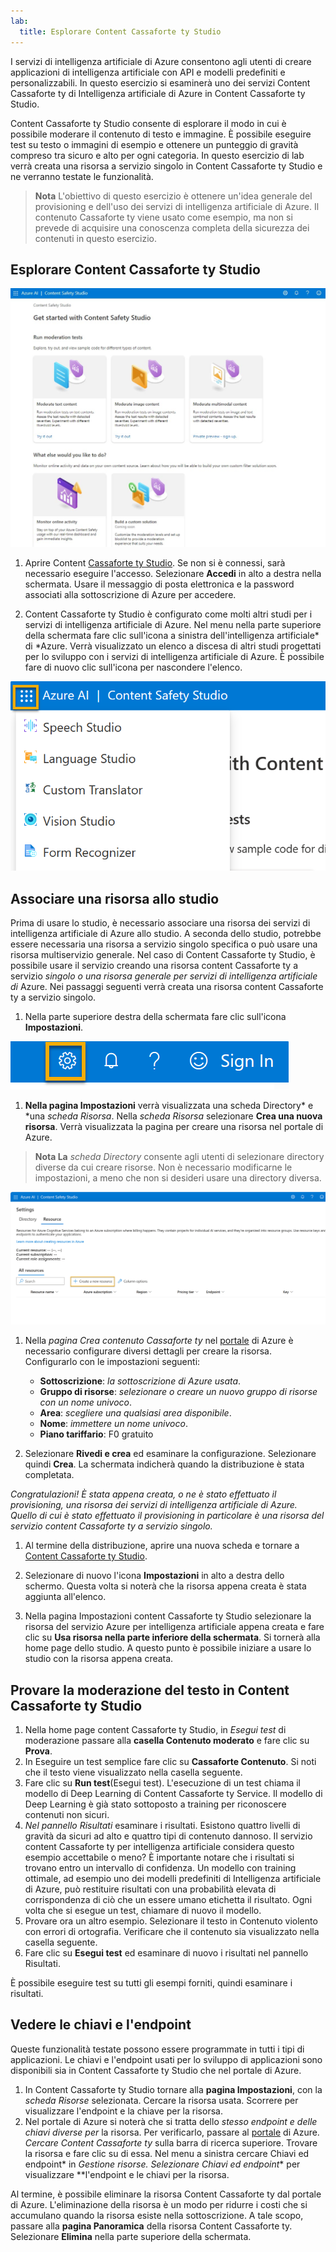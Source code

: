 ```yaml
---
lab:
  title: Esplorare Content Cassaforte ty Studio
---
```


I servizi di intelligenza artificiale di Azure consentono agli utenti di creare applicazioni di intelligenza artificiale con API e modelli predefiniti e personalizzabili. In questo esercizio si esaminerà uno dei servizi Content Cassaforte ty di Intelligenza artificiale di Azure in Content Cassaforte ty Studio. 

Content Cassaforte ty Studio consente di esplorare il modo in cui è possibile moderare il contenuto di testo e immagine. È possibile eseguire test su testo o immagini di esempio e ottenere un punteggio di gravità compreso tra sicuro e alto per ogni categoria. In questo esercizio di lab verrà creata una risorsa a servizio singolo in Content Cassaforte ty Studio e ne verranno testate le funzionalità. 

> **Nota** L'obiettivo di questo esercizio è ottenere un'idea generale del provisioning e dell'uso dei servizi di intelligenza artificiale di Azure. Il contenuto Cassaforte ty viene usato come esempio, ma non si prevede di acquisire una conoscenza completa della sicurezza dei contenuti in questo esercizio.

## Esplorare Content Cassaforte ty Studio 

![Screenshot della pagina di destinazione di Content Safety Studio.](./media/content-safety/content-safety-getting-started.png)


1. Aprire Content [Cassaforte ty Studio](https://contentsafety.cognitive.azure.com?azure-portal=true). Se non si è connessi, sarà necessario eseguire l'accesso. Selezionare **Accedi** in alto a destra nella schermata. Usare il messaggio di posta elettronica e la password associati alla sottoscrizione di Azure per accedere. 

1. Content Cassaforte ty Studio è configurato come molti altri studi per i servizi di intelligenza artificiale di Azure. Nel menu nella parte superiore della schermata fare clic sull'icona a sinistra dell'intelligenza artificiale* di *Azure. Verrà visualizzato un elenco a discesa di altri studi progettati per lo sviluppo con i servizi di intelligenza artificiale di Azure. È possibile fare di nuovo clic sull'icona per nascondere l'elenco.

![Screenshot del menu di Content Cassaforte ty Studio con un interruttore selezionato aperto per passare ad altri studi.](./media/content-safety/studio-toggle-icon.png)  

## Associare una risorsa allo studio 

Prima di usare lo studio, è necessario associare una risorsa dei servizi di intelligenza artificiale di Azure allo studio. A seconda dello studio, potrebbe essere necessaria una risorsa a servizio singolo specifica o può usare una risorsa multiservizio generale. Nel caso di Content Cassaforte ty Studio, è possibile usare il servizio creando una risorsa content Cassaforte ty a servizio *singolo o *una risorsa generale per servizi* di intelligenza artificiale di* Azure. Nei passaggi seguenti verrà creata una risorsa content Cassaforte ty a servizio singolo. 

1. Nella parte superiore destra della schermata fare clic sull'icona **Impostazioni**. 

![Screenshot dell'icona delle impostazioni in alto a destra dello schermo, accanto alle icone a campana, punto interrogativo e sorriso.](./media/content-safety/settings-toggle.png)

1. **Nella pagina Impostazioni** verrà visualizzata una scheda Directory* e *una *scheda Risorsa*. Nella *scheda Risorsa* selezionare **Crea una nuova risorsa**. Verrà visualizzata la pagina per creare una risorsa nel portale di Azure.

> **Nota La** *scheda Directory* consente agli utenti di selezionare directory diverse da cui creare risorse. Non è necessario modificarne le impostazioni, a meno che non si desideri usare una directory diversa. 

![Screenshot della posizione in cui selezionare crea una nuova risorsa nella pagina impostazioni di Content Cassaforte ty Studio.](./media/content-safety/create-new-resource-from-studio.png)

1. Nella *pagina Crea contenuto Cassaforte ty* nel [portale](https://portal.azure.com?auzre-portal=true) di Azure è necessario configurare diversi dettagli per creare la risorsa. Configurarlo con le impostazioni seguenti:
    - **Sottoscrizione**: *la sottoscrizione di Azure usata*.
    - **Gruppo di risorse**: *selezionare o creare un nuovo gruppo di risorse con un nome univoco*.
    - **Area**: *scegliere una qualsiasi area disponibile*.
    - **Nome**: *immettere un nome univoco*.
    - **Piano tariffario**: F0 gratuito

1. Selezionare **Rivedi e crea** ed esaminare la configurazione. Selezionare quindi **Crea**. La schermata indicherà quando la distribuzione è stata completata. 

*Congratulazioni! È stata appena creata, o ne è stato effettuato il provisioning, una risorsa dei servizi di intelligenza artificiale di Azure. Quello di cui è stato effettuato il provisioning in particolare è una risorsa del servizio content Cassaforte ty a servizio singolo.*

1. Al termine della distribuzione, aprire una nuova scheda e tornare a [Content Cassaforte ty Studio](https://contentsafety.cognitive.azure.com?azure-portal=true). 

1. Selezionare di nuovo l'icona **Impostazioni** in alto a destra dello schermo. Questa volta si noterà che la risorsa appena creata è stata aggiunta all'elenco.  

1. Nella pagina Impostazioni content Cassaforte ty Studio selezionare la risorsa del servizio Azure per intelligenza artificiale appena creata e fare clic su **Usa risorsa nella parte inferiore della schermata**. Si tornerà alla home page dello studio. A questo punto è possibile iniziare a usare lo studio con la risorsa appena creata.

## Provare la moderazione del testo in Content Cassaforte ty Studio

1. Nella home page content Cassaforte ty Studio, in *Esegui test* di moderazione passare alla **casella Contenuto moderato** e fare clic su **Prova**.
1. In Eseguire un test semplice fare clic su **Cassaforte Contenuto**. Si noti che il testo viene visualizzato nella casella seguente. 
1. Fare clic su **Run test**(Esegui test). L'esecuzione di un test chiama il modello di Deep Learning di Content Cassaforte ty Service. Il modello di Deep Learning è già stato sottoposto a training per riconoscere contenuti non sicuri.
1. *Nel pannello Risultati* esaminare i risultati. Esistono quattro livelli di gravità da sicuri ad alto e quattro tipi di contenuto dannoso. Il servizio content Cassaforte ty per intelligenza artificiale considera questo esempio accettabile o meno? È importante notare che i risultati si trovano entro un intervallo di confidenza. Un modello con training ottimale, ad esempio uno dei modelli predefiniti di Intelligenza artificiale di Azure, può restituire risultati con una probabilità elevata di corrispondenza di ciò che un essere umano etichetta il risultato. Ogni volta che si esegue un test, chiamare di nuovo il modello. 
1. Provare ora un altro esempio. Selezionare il testo in Contenuto violento con errori di ortografia. Verificare che il contenuto sia visualizzato nella casella seguente.
1. Fare clic su **Esegui test** ed esaminare di nuovo i risultati nel pannello Risultati. 

È possibile eseguire test su tutti gli esempi forniti, quindi esaminare i risultati.

## Vedere le chiavi e l'endpoint

Queste funzionalità testate possono essere programmate in tutti i tipi di applicazioni. Le chiavi e l'endpoint usati per lo sviluppo di applicazioni sono disponibili sia in Content Cassaforte ty Studio che nel portale di Azure. 

1. In Content Cassaforte ty Studio tornare alla **pagina Impostazioni**, con la *scheda Risorse* selezionata. Cercare la risorsa usata. Scorrere per visualizzare l'endpoint e la chiave per la risorsa. 
1. Nel portale di Azure si noterà che si tratta dello *stesso endpoint e *delle chiavi diverse* per* la risorsa. Per verificarlo, passare al [portale](https://portal.azure.com?auzre-portal=true) di Azure. *Cercare Content Cassaforte ty* sulla barra di ricerca superiore. Trovare la risorsa e fare clic su di essa. Nel menu a sinistra cercare Chiavi ed endpoint* in *Gestione* *risorse. Selezionare Chiavi ed endpoint** per visualizzare **l'endpoint e le chiavi per la risorsa. 

Al termine, è possibile eliminare la risorsa Content Cassaforte ty dal portale di Azure. L'eliminazione della risorsa è un modo per ridurre i costi che si accumulano quando la risorsa esiste nella sottoscrizione. A tale scopo, passare alla **pagina Panoramica** della risorsa Content Cassaforte ty. Selezionare **Elimina** nella parte superiore della schermata. 
